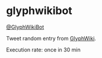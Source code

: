 glyphwikibot
============

[@GlyphWikiBot](https://twitter.com/GlyphWikiBot)

Tweet random entry from [GlyphWiki](http://glyphwiki.org/).

Execution rate: once in 30 min
